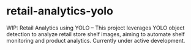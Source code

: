 # retail-analytics-yolo
 WIP: Retail Analytics using YOLO – This project leverages YOLO object detection to analyze retail store shelf images, aiming to automate shelf monitoring and product analytics. Currently under active development.
